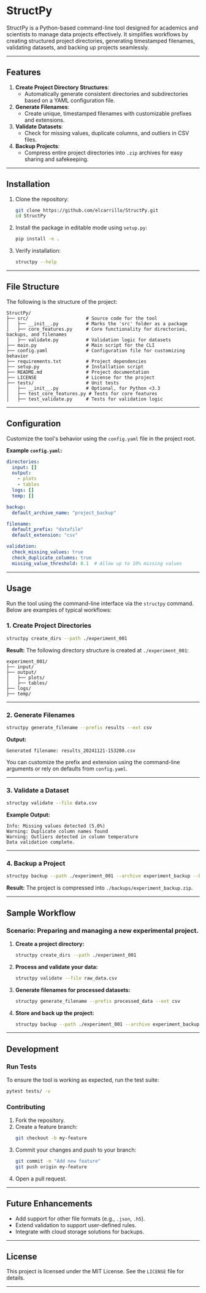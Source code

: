# **StructPy**

StructPy is a Python-based command-line tool designed for academics and scientists to manage data projects effectively. It simplifies workflows by creating structured project directories, generating timestamped filenames, validating datasets, and backing up projects seamlessly.

---

## **Features**
1. **Create Project Directory Structures**:
   - Automatically generate consistent directories and subdirectories based on a YAML configuration file.
2. **Generate Filenames**:
   - Create unique, timestamped filenames with customizable prefixes and extensions.
3. **Validate Datasets**:
   - Check for missing values, duplicate columns, and outliers in CSV files.
4. **Backup Projects**:
   - Compress entire project directories into `.zip` archives for easy sharing and safekeeping.

---

## **Installation**

1. Clone the repository:
   ```bash
   git clone https://github.com/elcarrillo/StructPy.git
   cd StructPy
   ```

2. Install the package in editable mode using `setup.py`:
   ```bash
   pip install -e .
   ```

3. Verify installation:
   ```bash
   structpy --help
   ```

---

## **File Structure**

The following is the structure of the project:

```
StructPy/
├── src/                     # Source code for the tool
│   ├── __init__.py          # Marks the 'src' folder as a package
│   ├── core_features.py     # Core functionality for directories, backups, and filenames
│   ├── validate.py          # Validation logic for datasets
├── main.py                  # Main script for the CLI
├── config.yaml              # Configuration file for customizing behavior
├── requirements.txt         # Project dependencies
├── setup.py                 # Installation script
├── README.md                # Project documentation
├── LICENSE                  # License for the project
├── tests/                   # Unit tests
│   ├── __init__.py          # Optional, for Python <3.3
│   ├── test_core_features.py # Tests for core features
│   ├── test_validate.py     # Tests for validation logic
```

---

## **Configuration**

Customize the tool's behavior using the `config.yaml` file in the project root.

**Example `config.yaml`:**
```yaml
directories:
  input: []
  output:
    - plots
    - tables
  logs: []
  temp: []

backup:
  default_archive_name: "project_backup"

filename:
  default_prefix: "datafile"
  default_extension: "csv"

validation:
  check_missing_values: true
  check_duplicate_columns: true
  missing_value_threshold: 0.1  # Allow up to 10% missing values
```

---

## **Usage**

Run the tool using the command-line interface via the `structpy` command. Below are examples of typical workflows:

### **1. Create Project Directories**
```bash
structpy create_dirs --path ./experiment_001
```

**Result:**
The following directory structure is created at `./experiment_001`:
```
experiment_001/
├── input/
├── output/
│   ├── plots/
│   ├── tables/
├── logs/
├── temp/
```

---

### **2. Generate Filenames**
```bash
structpy generate_filename --prefix results --ext csv
```

**Output:**
```
Generated filename: results_20241121-153200.csv
```

You can customize the prefix and extension using the command-line arguments or rely on defaults from `config.yaml`.

---

### **3. Validate a Dataset**
```bash
structpy validate --file data.csv
```

**Example Output:**
```
Info: Missing values detected (5.0%)
Warning: Duplicate column names found
Warning: Outliers detected in column temperature
Data validation complete.
```

---

### **4. Backup a Project**
```bash
structpy backup --path ./experiment_001 --archive experiment_backup --backup-path ./backups
```

**Result:**
The project is compressed into `./backups/experiment_backup.zip`.

---

## **Sample Workflow**

### **Scenario**: Preparing and managing a new experimental project.

1. **Create a project directory:**
   ```bash
   structpy create_dirs --path ./experiment_001
   ```

2. **Process and validate your data:**
   ```bash
   structpy validate --file raw_data.csv
   ```

3. **Generate filenames for processed datasets:**
   ```bash
   structpy generate_filename --prefix processed_data --ext csv
   ```

4. **Store and back up the project:**
   ```bash
   structpy backup --path ./experiment_001 --archive experiment_backup --backup-path ./backups
   ```

---

## **Development**

### **Run Tests**
To ensure the tool is working as expected, run the test suite:
```bash
pytest tests/ -v
```

### **Contributing**
1. Fork the repository.
2. Create a feature branch:
   ```bash
   git checkout -b my-feature
   ```
3. Commit your changes and push to your branch:
   ```bash
   git commit -m "Add new feature"
   git push origin my-feature
   ```
4. Open a pull request.

---

## **Future Enhancements**
- Add support for other file formats (e.g., `.json`, `.h5`).
- Extend validation to support user-defined rules.
- Integrate with cloud storage solutions for backups.

---

## **License**
This project is licensed under the MIT License. See the `LICENSE` file for details.

---